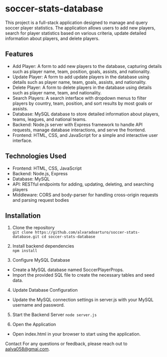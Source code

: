 # soccer-stats-database
This project is a full-stack application designed to manage and query soccer player statistics. The application allows users to add new players, search for player statistics based on various criteria,  update detailed information about players, and delete players.

## Features
- Add Player: A form to add new players to the database, capturing details such as player name, team, position, goals, assists, and nationality.
- Update Player: A form to add update players in the database using details such as player name, team, goals, assists, and nationality.
- Delete Player: A form to delete players in the database using details such as player name, team, and nationality.
- Search Players: A search interface with dropdown menus to filter players by country, team, position, and sort results by most goals or assists.
- Database: MySQL database to store detailed information about players, teams, leagues, and national teams.
- Backend: Node.js server with Express framework to handle API requests, manage database interactions, and serve the frontend.
- Frontend: HTML, CSS, and JavaScript for a simple and interactive user interface.

## Technologies Used
- Frontend: HTML, CSS, JavaScript
- Backend: Node.js, Express
- Database: MySQL
- API: RESTful endpoints for adding, updating, deleting, and searching players
- Middleware: CORS and body-parser for handling cross-origin requests and parsing request bodies

## Installation
1. Clone the repository  
`git clone https://github.com/alvaradoarturo/soccer-stats-database.git
cd soccer-stats-database`

2. Install backend dependencies  
`npm install`

3. Configure MySQL Database
- Create a MySQL database named SoccerPlayerProps.
- Import the provided SQL file to create the necessary tables and seed data.

4. Update Database Configuration
- Update the MySQL connection settings in server.js with your MySQL username and password.

5. Start the Backend Server
`node server.js`

6. Open the Application
- Open index.html in your browser to start using the application.

Contact
For any questions or feedback, please reach out to aalva058@gmai.com.
